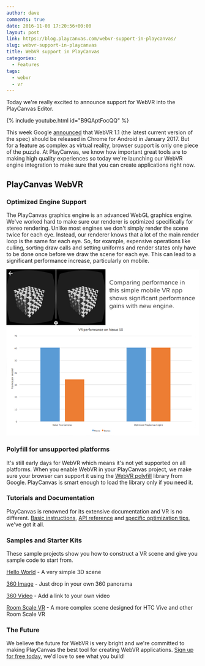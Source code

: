 ```yaml
---
author: dave
comments: true
date: 2016-11-08 17:20:56+00:00
layout: post
link: https://blog.playcanvas.com/webvr-support-in-playcanvas/
slug: webvr-support-in-playcanvas
title: WebVR support in PlayCanvas
categories:
  - Features
tags:
  - webvr
  - vr
---
```


Today we're really excited to announce support for WebVR into the PlayCanvas Editor.

{% include youtube.html id="B9QAptFocQQ" %}

This week Google [announced](https://www.roadtovr.com/google-launching-webvr-support-for-android-chrome-in-january-desktop-to-follow/) that WebVR 1.1 (the latest current version of the spec) should be released in Chrome for Android in January 2017. But for a feature as complex as virtual reality, browser support is only one piece of the puzzle. At PlayCanvas, we know how important great tools are to making high quality experiences so today we're launching our WebVR engine integration to make sure that you can create applications right now.

## PlayCanvas WebVR

### Optimized Engine Support

The PlayCanvas graphics engine is an advanced WebGL graphics engine. We've worked hard to make sure our renderer is optimized specifically for stereo rendering. Unlike most engines we don't simply render the scene twice for each eye. Instead, our renderer knows that a lot of the main render loop is the same for each eye. So, for example, expensive operations like culling, sorting draw calls and setting uniforms and render states only have to be done once before we draw the scene for each eye. This can lead to a significant performance increase, particularly on mobile.

![VR Performance Comparison](/assets/media/vr-comparison-1.jpg)

### Polyfill for unsupported platforms

It's still early days for WebVR which means it's not yet supported on all platforms. When you enable WebVR in your PlayCanvas project, we make sure your browser can support it using the [WebVR polyfill](https://github.com/googlevr/webvr-polyfill) library from Google. PlayCanvas is smart enough to load the library only if you need it.

### Tutorials and Documentation

PlayCanvas is renowned for its extensive documentation and VR is no different. [Basic instructions](https://developer.playcanvas.com/user-manual/xr/vr/), [API reference](https://api.playcanvas.com/classes/Engine.XrManager.html) and [specific optimization tips](https://developer.playcanvas.com/user-manual/xr/optimizing-webxr/), we've got it all.

### Samples and Starter Kits

These sample projects show you how to construct a VR scene and give you sample code to start from.

[Hello World](https://playcanvas.com/project/433339/overview/webvr-hello-world) - A very simple 3D scene

[360 Image](https://playcanvas.com/project/434266/overview/webvr-360-image) - Just drop in your own 360 panorama

[360 Video](https://playcanvas.com/project/434444/overview/webvr-360-video) - Add a link to your own video

[Room Scale VR](https://playcanvas.com/project/434546/overview/webvr-orange-room) - A more complex scene designed for HTC Vive and other Room Scale VR

### The Future

We believe the future for WebVR is very bright and we're committed to making PlayCanvas the best tool for creating WebVR applications. [Sign up for free today](https://playcanvas.com), we'd love to see what you build!
